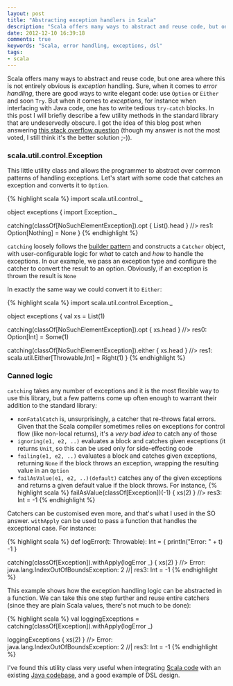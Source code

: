 ```yaml
---
layout: post
title: "Abstracting exception handlers in Scala"
description: "Scala offers many ways to abstract and reuse code, but one area where this is not entirely obvious is _exception_ handling."
date: 2012-12-10 16:39:18
comments: true
keywords: "Scala, error handling, exceptions, dsl"
tags:
- scala
---
```


Scala offers many ways to abstract and reuse code, but one area where this is not entirely obvious is _exception_ handling. Sure, when it comes to *error handling*, there are good ways to write elegant code: use `Option` or `Either` and soon `Try`. But when it comes to _exceptions_, for instance when interfacing with Java code, one has to write tedious `try-catch` blocks. In this post I will briefly describe a few utility methods in the standard library that are undeservedly obscure. I got the idea of this blog post when answering [this stack overflow question](http://stackoverflow.com/questions/12618072/testing-if-a-given-instance-is-a-subclass-of-a-given-class-in-scala/12621215#12621215) (though my answer is not the most voted, I still think it's the better solution ;-)).

### scala.util.control.Exception

This little utility class and allows the programmer to abstract over common patterns of handling exceptions. Let's start with some code that catches an exception and converts it to <code>Option</code>.

{% highlight scala %}
import scala.util.control._

object exceptions {
  import Exception._
  
  catching(classOf[NoSuchElementException]).opt {
    List().head
  }                                               //> res1: Option[Nothing] = None
}
{% endhighlight %}

`catching` loosely follows the [builder pattern](http://en.wikipedia.org/wiki/Builder_pattern) and constructs a `Catcher` object, with user-configurable logic for _what_ to catch and _how_ to handle the exceptions. In our example, we pass an exception type and configure the catcher to convert the result to an option. Obviously, if an exception is thrown the result is `None`

In exactly the same way we could convert it to `Either`:

{% highlight scala %}
import scala.util.control.Exception._

object exceptions {
  val xs = List(1)

  catching(classOf[NoSuchElementException]).opt {
    xs.head
  }                                               //> res0: Option[Int] = Some(1)

  catching(classOf[NoSuchElementException]).either {
    xs.head
  }                                               //> res1: scala.util.Either[Throwable,Int] = Right(1)
}
{% endhighlight %}

### Canned logic

`catching` takes any number of exceptions and it is the most flexible way to use this library, but a few patterns come up often enough to warrant their addition to the standard library:

- `nonFatalCatch` is, unsurprisingly, a catcher that re-throws fatal errors. Given that the Scala compiler sometimes relies on exceptions for control flow (like non-local returns), it's a *very bad idea* to catch any of those
- `ignoring(e1, e2, ..)` evaluates a block and catches given exceptions (it returns `Unit`, so this can be used only for side-effecting code
- `failing(e1, e2, ..)` evaluates a block and catches given exceptions, returning `None` if the block throws an exception, wrapping the resulting value in an `Option`
- `failAsValue(e1, e2, ..)(default)` catches any of the given exceptions and returns a given default value if the block throws. For instance,
{% highlight scala %}
  failAsValue(classOf[Exception])(-1) {
    xs(2)
  }                                               //> res3: Int = -1
{% endhighlight %}

Catchers can be customised even more, and that's what I used in the SO answer. `withApply` can be used to pass a function that handles the exceptional case. For instance:

{% highlight scala %}
  def logError(t: Throwable): Int = {
    println("Error: " + t)
    -1
  }
  
  catching(classOf[Exception]).withApply(logError _) {
    xs(2)
  }                                               //> Error: java.lang.IndexOutOfBoundsException: 2
                                                  //| res3: Int = -1
{% endhighlight %}

This example shows how the exception handling logic can be abstracted in a function. We can take this one step further and reuse entire catchers (since they are plain Scala values, there's not much to be done):

{% highlight scala %}
  val loggingExceptions = catching(classOf[Exception]).withApply(logError _)
  
  loggingExceptions {
    xs(2)
  }                                               //> Error: java.lang.IndexOutOfBoundsException: 2
                                                  //| res3: Int = -1
{% endhighlight %}

I've found this utility class very useful when integrating [Scala code](http://www.scala-ide.org) with an existing [Java codebase](http://www.eclipse.org), and a good example of DSL design.